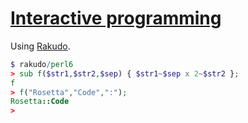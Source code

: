 [1]: https://rosettacode.org/wiki/Interactive_programming

# [Interactive programming][1]

Using [Rakudo](https://rosettacode.org/wiki/Rakudo).

```raku
$ rakudo/perl6
> sub f($str1,$str2,$sep) { $str1~$sep x 2~$str2 };
f
> f("Rosetta","Code",":");
Rosetta::Code
>
 
```